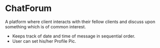 # ChatForum
 A platform where client interacts with their fellow clients and discuss upon something which is of common interest.
 * Keeps track of date and time of message in sequential order.
 * User can set his/her Profile Pic.

